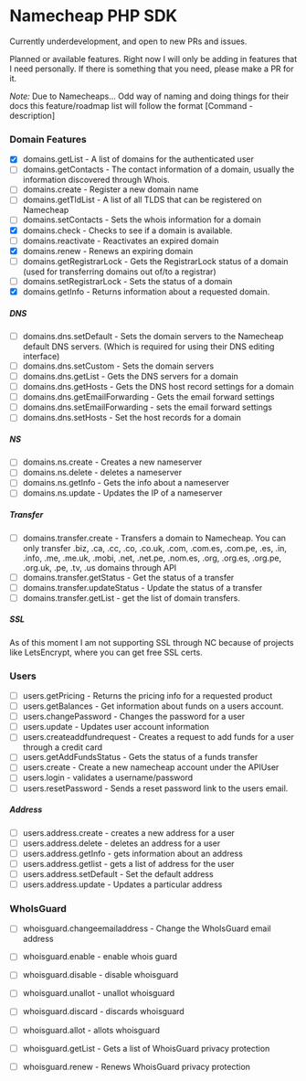 # Namecheap PHP SDK
Currently underdevelopment, and open to new PRs and issues.

Planned or available features. Right now I will only be adding in features that I need personally. If there is something that you need, please make a PR for it.

*Note:* Due to Namecheaps... Odd way of naming and doing things for their docs this feature/roadmap list will follow the format [Command - description]

### Domain Features
  - [x] domains.getList - A list of domains for the authenticated user 
  - [ ] domains.getContacts - The contact information of a domain, usually the information discovered through Whois.
  - [ ] domains.create - Register a new domain name
  - [ ] domains.getTldList - A list of all TLDS that can be registered on Namecheap
  - [ ] domains.setContacts - Sets the whois information for a domain
  - [x] domains.check - Checks to see if a domain is available.
  - [ ] domains.reactivate - Reactivates an expired domain
  - [x] domains.renew - Renews an expiring domain
  - [ ] domains.getRegistrarLock - Gets the RegistrarLock status of a domain (used for transferring domains out of/to a registrar)
  - [ ] domains.setRegistrarLock - Sets the status of a domain
  - [x] domains.getInfo - Returns information about a requested domain.   
 
##### DNS
  - [ ] domains.dns.setDefault - Sets the domain servers to the Namecheap default DNS servers. (Which is required for using their DNS editing interface)
  - [ ] domains.dns.setCustom - Sets the domain servers
  - [ ] domains.dns.getList - Gets the DNS servers for a domain
  - [ ] domains.dns.getHosts - Gets the DNS host record settings for a domain
  - [ ] domains.dns.getEmailForwarding - Gets the email forward settings 
  - [ ] domains.dns.setEmailForwarding - sets the email forward settings 
  - [ ] domains.dns.setHosts - Set the host records for a domain 
  
##### NS
  - [ ] domains.ns.create - Creates a new nameserver
  - [ ] domains.ns.delete - deletes a nameserver
  - [ ] domains.ns.getInfo - Gets the info about a nameserver 
  - [ ] domains.ns.update - Updates the IP of a nameserver

##### Transfer
  - [ ] domains.transfer.create - Transfers a domain to Namecheap. You can only transfer .biz, .ca, .cc, .co, .co.uk, .com, .com.es, .com.pe, .es, .in, .info, .me, .me.uk, .mobi, .net, .net.pe, .nom.es, .org, .org.es, .org.pe, .org.uk, .pe, .tv, .us domains through API
  - [ ] domains.transfer.getStatus - Get the status of a transfer
  - [ ] domains.transfer.updateStatus - Update the status of a transfer
  - [ ] domains.transfer.getList - get the list of domain transfers.

##### SSL
As of this moment I am not supporting SSL through NC because of projects like LetsEncrypt, where you can get free SSL certs.

### Users
  - [ ] users.getPricing - Returns the pricing info for a requested product
  - [ ] users.getBalances - Get information about funds on a users account.
  - [ ] users.changePassword - Changes the password for a user
  - [ ] users.update - Updates user account information
  - [ ] users.createaddfundrequest - Creates a request to add funds for a user through a credit card
  - [ ] users.getAddFundsStatus - Gets the status of a funds transfer
  - [ ] users.create - Create a new namecheap account under the APIUser
  - [ ] users.login - validates a username/password
  - [ ] users.resetPassword - Sends a reset password link to the users email.
 
##### Address
  - [ ] users.address.create - creates a new address for a user
  - [ ] users.address.delete - deletes an address for a user
  - [ ] users.address.getInfo - gets information about an address
  - [ ] users.address.getlist - gets a list of address for the user
  - [ ] users.address.setDefault - Set the default address
  - [ ] users.address.update - Updates a particular address
  
### WhoIsGuard
  - [ ] whoisguard.changeemailaddress - Change the WhoIsGuard email address
  - [ ] whoisguard.enable - enable whois guard
  - [ ] whoisguard.disable - disable whoisguard
  - [ ] whoisguard.unallot - unallot whoisguard
  - [ ] whoisguard.discard - discards whoisguard
  - [ ] whoisguard.allot - allots whoisguard
  - [ ] whoisguard.getList - Gets a list of WhoisGuard privacy protection
  - [ ] whoisguard.renew - Renews WhoisGuard privacy protection
   
  